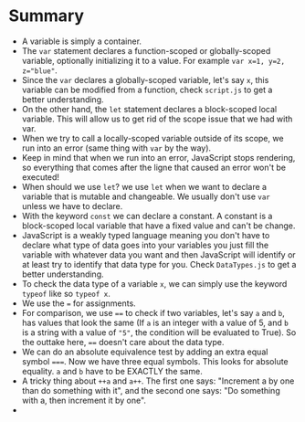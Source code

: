 # Summary

- A variable is simply a container.
- The `var` statement declares a function-scoped or globally-scoped variable, optionally initializing it to a value. For example `var x=1, y=2, z="blue"`.
- Since the `var` declares a globally-scoped variable, let's say `x`, this variable can be modified from a function, check `script.js` to get a better understanding.
- On the other hand, the `let` statement declares a block-scoped local variable. This will allow us to get rid of the scope issue that we had with var.
- When we try to call a locally-scoped variable outside of its scope, we run into an error (same thing with `var` by the way).
- Keep in mind that when we run into an error, JavaScript stops rendering, so everything that comes after the ligne that caused an error won't be executed!
- When should we use `let`? we use `let` when we want to declare a variable that is mutable and changeable. We usually don't use `var` unless we have to declare.
- With the keyword `const` we can declare a constant. A constant is a block-scoped local variable that have a fixed value and can't be change.
- JavaScript is a weakly typed language meaning you don't have to declare what type of data goes into your variables you just fill the variable with whatever data you want and then JavaScript will identify or at least try to identify that data type for you. Check `DataTypes.js` to get a better understanding.
- To check the data type of a variable `x`, we can simply use the keyword `typeof` like so `typeof x`.
- We use the `=` for assignments.
- For comparison, we use `==` to check if two variables, let's say `a` and `b`, has values that look the same (If `a` is an integer with a value of 5, and `b` is a string with a value of `"5"`, the condition will be evaluated to True). So the outtake here, `==` doesn't care about the data type.
- We can do an absolute equivalence test by adding an extra equal symbol `===`. Now we have three equal symbols. This looks for absolute equality. `a` and `b` have to be EXACTLY the same.
- A tricky thing about `++a` and `a++`. The first one says: "Increment a by one than do something with it", and the second one says: "Do something with a, then increment it by one".
-
